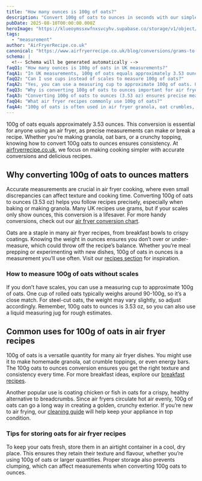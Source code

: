 ```yaml
---
title: "How many ounces is 100g of oats?"
description: "Convert 100g of oats to ounces in seconds with our simple guide. Perfect for air fryer recipes and precise measurements."
pubDate: 2025-08-10T00:00:00.000Z
heroImage: "https://klueoymssxwfnxsvcyhv.supabase.co/storage/v1/object/public/Shmucket/how-many-ounces-is-100g-of-oats.webp"
tags:
  - "measurement"
author: "AirFryerRecipe.co.uk"
canonical: "https://www.airfryerrecipe.co.uk/blog/conversions/grams-to-ounces/how-many-ounces-is-100g-of-oats"
schema: |
  <!-- Schema will be generated automatically -->
faqQ1: "How many ounces is 100g of oats in UK measurements?"
faqA1: "In UK measurements, 100g of oats equals approximately 3.53 ounces. This conversion is standard across the UK and ensures accuracy in recipes, especially for air fryer cooking where precision matters."
faqQ2: "Can I use cups instead of scales to measure 100g of oats?"
faqA2: "Yes, you can use a measuring cup to approximate 100g of oats. One cup of rolled oats usually weighs around 90-100g, making it a convenient alternative if you don’t have scales. For steel-cut oats, the weight may vary slightly."
faqQ3: "Why is converting 100g of oats to ounces important for air fryer recipes?"
faqA3: "Converting 100g of oats to ounces (3.53 oz) ensures precise measurements, which are crucial for air fryer recipes. Accurate quantities affect cooking time, texture, and overall results, especially in baking or coating dishes."
faqQ4: "What air fryer recipes commonly use 100g of oats?"
faqA4: "100g of oats is often used in air fryer granola, oat crumbles, and energy bars. It’s also great for coating meats or fish, providing a crispy, healthy alternative to breadcrumbs. Check <a href=https://www.airfryerrecipe.co.uk>airfryerrecipe.co.uk</a> for more ideas."
---
```

<p>100g of oats equals approximately 3.53 ounces. This conversion is essential for anyone using an air fryer, as precise measurements can make or break a recipe. Whether you’re making granola, oat bars, or a crunchy topping, knowing how to convert 100g oats to ounces ensures consistency. At <a href=https://www.airfryerrecipe.co.uk>airfryerrecipe.co.uk</a>, we focus on making cooking simpler with accurate conversions and delicious recipes.</p>

<h2>Why converting 100g of oats to ounces matters</h2>  
<p>Accurate measurements are crucial in air fryer cooking, where even small discrepancies can affect texture and cooking time. Converting 100g of oats to ounces (3.53 oz) helps you follow recipes precisely, especially when baking or making granola. Many UK recipes use grams, but if your scales only show ounces, this conversion is a lifesaver. For more handy conversions, check out our <a href=https://www.airfryerrecipe.co.uk/air-fryer-conversion-chart>air fryer conversion chart</a>.</p>  

<p>Oats are a staple in many air fryer recipes, from breakfast bowls to crispy coatings. Knowing the weight in ounces ensures you don’t over or under-measure, which could throw off the recipe’s balance. Whether you’re meal prepping or experimenting with new dishes, 100g of oats in ounces is a measurement you’ll use often. Visit our <a href=https://www.airfryerrecipe.co.uk/recipes>recipes section</a> for inspiration.</p>  

<h3>How to measure 100g of oats without scales</h3>  
<p>If you don’t have scales, you can use a measuring cup to approximate 100g of oats. One cup of rolled oats typically weighs around 90-100g, so it’s a close match. For steel-cut oats, the weight may vary slightly, so adjust accordingly. Remember, 100g oats to ounces is 3.53 oz, so you can also use a liquid measuring jug for rough estimates.</p>  

<h2>Common uses for 100g of oats in air fryer recipes</h2>  
<p>100g of oats is a versatile quantity for many air fryer dishes. You might use it to make homemade granola, oat crumble toppings, or even energy bars. The 100g oats to ounces conversion ensures you get the right texture and consistency every time. For more breakfast ideas, explore our <a href=https://www.airfryerrecipe.co.uk/recipe-category/breakfast>breakfast recipes</a>.</p>  

<p>Another popular use is coating chicken or fish in oats for a crispy, healthy alternative to breadcrumbs. Since air fryers circulate hot air evenly, 100g of oats can go a long way in creating a golden, crunchy exterior. If you’re new to air frying, our <a href=https://www.airfryerrecipe.co.uk/air-fryer-cleaner>cleaning guide</a> will help keep your appliance in top condition.</p>  

<h3>Tips for storing oats for air fryer recipes</h3>  
<p>To keep your oats fresh, store them in an airtight container in a cool, dry place. This ensures they retain their texture and flavour, whether you’re using 100g of oats or larger quantities. Proper storage also prevents clumping, which can affect measurements when converting 100g oats to ounces.</p>
